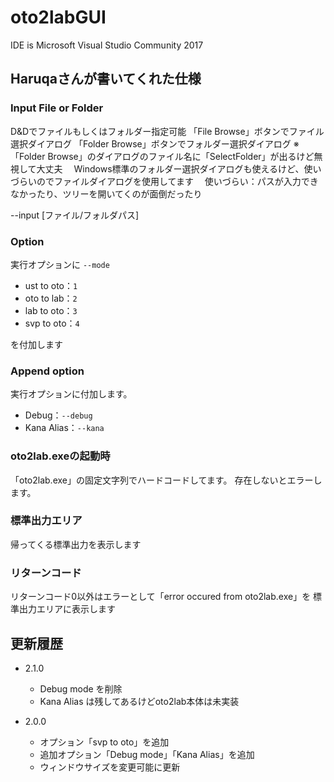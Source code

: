 # oto2labGUI

IDE is Microsoft Visual Studio Community 2017

## Haruqaさんが書いてくれた仕様

### Input File or Folder

D&Dでファイルもしくはフォルダー指定可能
「File Browse」ボタンでファイル選択ダイアログ
「Folder Browse」ボタンでフォルダー選択ダイアログ
※「Folder Browse」のダイアログのファイル名に「SelectFolder」が出るけど無視して大丈夫
　Windows標準のフォルダー選択ダイアログも使えるけど、使いづらいのでファイルダイアログを使用してます
　使いづらい：パスが入力できなかったり、ツリーを開いてくのが面倒だったり

\--input [ファイル/フォルダパス]

### Option

実行オプションに `--mode`

-   ust to oto：`1`
-   oto to lab：`2`
-   lab to oto：`3`
-   svp to oto：`4`  

を付加します

### Append option

実行オプションに付加します。

-   Debug：`--debug`
-   Kana Alias：`--kana`

### oto2lab.exeの起動時

「oto2lab.exe」の固定文字列でハードコードしてます。
存在しないとエラーします。

### 標準出力エリア

帰ってくる標準出力を表示します

### リターンコード

リターンコード0以外はエラーとして「error occured from oto2lab.exe」を
標準出力エリアに表示します

## 更新履歴

-   2.1.0

    -   Debug mode を削除
    -   Kana Alias は残してあるけどoto2lab本体は未実装

-   2.0.0
    -   オプション「svp to oto」を追加
    -   追加オプション「Debug mode」「Kana Alias」を追加
    -   ウィンドウサイズを変更可能に更新
